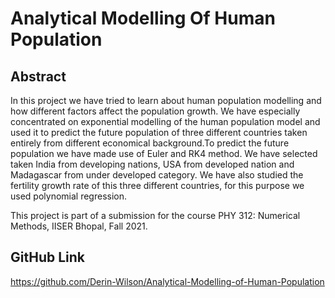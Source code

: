 # Analytical Modelling Of Human Population
## Abstract
In this project we have tried to learn about human population modelling and how different factors affect the population growth. We have especially concentrated on exponential modelling of the human population model and used it to predict the future population of three different countries taken entirely from different economical background.To predict the future population we have made use of Euler and RK4 method. We have selected taken India from developing nations, USA from developed nation and Madagascar from under developed category. We have also studied the fertility growth rate of this three different countries, for this purpose we used polynomial regression.

This project is part of a submission for the course PHY 312: Numerical Methods, IISER Bhopal, Fall 2021.

## GitHub Link
https://github.com/Derin-Wilson/Analytical-Modelling-of-Human-Population
